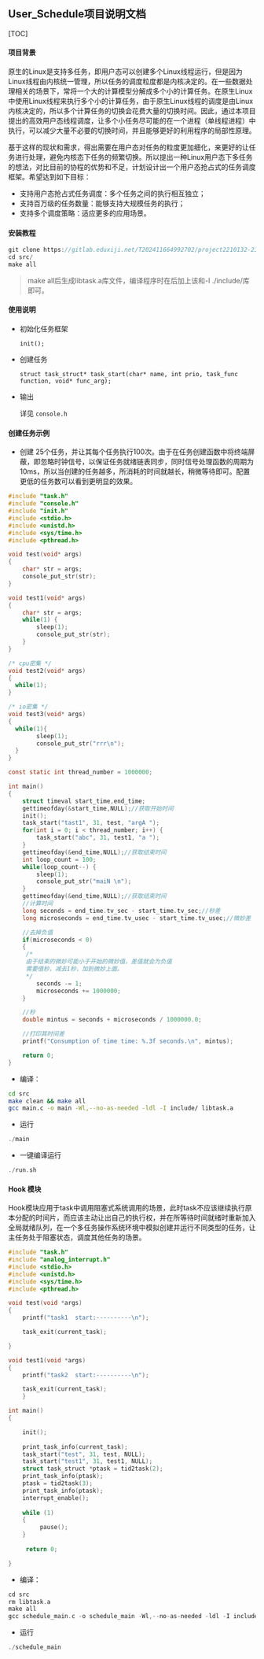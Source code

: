 ## User_Schedule项目说明文档
[TOC]
#### 项目背景

原生的Linux是支持多任务，即用户态可以创建多个Linux线程运行，但是因为Linux线程由内核统一管理，所以任务的调度粒度都是内核决定的。在一些数据处理相关的场景下，常将一个大的计算模型分解成多个小的计算任务。在原生Linux中使用Linux线程来执行多个小的计算任务，由于原生Linux线程的调度是由Linux内核决定的，所以多个计算任务的切换会花费大量的切换时间。因此，通过本项目提出的高效用户态线程调度，让多个小任务尽可能的在一个进程（单线程进程）中执行，可以减少大量不必要的切换时间，并且能够更好的利用程序的局部性原理。

基于这样的现状和需求，得出需要在用户态对任务的粒度更加细化，来更好的让任务进行处理，避免内核态下任务的频繁切换。所以提出一种Linux用户态下多任务的想法，对比目前的协程的优势和不足，计划设计出一个用户态抢占式的任务调度框架。希望达到如下目标：

- 支持用户态抢占式任务调度：多个任务之间的执行相互独立；
- 支持百万级的任务数量：能够支持大规模任务的执行；
- 支持多个调度策略：适应更多的应用场景。

#### 安装教程

```c
git clone https://gitlab.eduxiji.net/T202411664992702/project2210132-234653.git
cd src/
make all
```
>make all后生成libtask.a库文件，编译程序时在后加上该和-I ./include/库即可。

#### 使用说明

* 初始化任务框架

  `init();`

* 创建任务

  `struct task_struct* task_start(char* name, int prio, task_func function, void* func_arg);`

* 输出

   详见 `console.h`

#### 创建任务示例

 - 创建 25个任务，并让其每个任务执行100次。由于在任务创建函数中将终端屏蔽，即忽略时钟信号，以保证任务就绪链表同步，同时信号处理函数的周期为 10ms，所以当创建的任务越多，所消耗的时间就越长，稍微等待即可。配置更低的任务数可以看到更明显的效果。

```c
#include "task.h"
#include "console.h"
#include "init.h"
#include <stdio.h>
#include <unistd.h>
#include <sys/time.h>
#include <pthread.h>

void test(void* args)
{
    char* str = args;
    console_put_str(str);
}

void test1(void* args)
{
    char* str = args;
    while(1) {
        sleep(1);
        console_put_str(str);
    }
}

/* cpu密集 */
void test2(void* args)
{
  while(1);
}

/* io密集 */
void test3(void* args)
{
  while(1){
        sleep(1);
        console_put_str("rrr\n");
  }
}

const static int thread_number = 1000000; 

int main()
{
    struct timeval start_time,end_time;
    gettimeofday(&start_time,NULL);//获取开始时间
    init();
    task_start("tast1", 31, test, "argA ");
    for(int i = 0; i < thread_number; i++) {
        task_start("abc", 31, test1, "a ");
    }
    gettimeofday(&end_time,NULL);//获取结束时间
    int loop_count = 100;
    while(loop_count--) {
        sleep(1);
        console_put_str("maiN \n");
    }
    gettimeofday(&end_time,NULL);//获取结束时间
    //计算时间
    long seconds = end_time.tv_sec - start_time.tv_sec;//秒差
    long microseconds = end_time.tv_usec - start_time.tv_usec;//微妙差

    //去掉负值
    if(microseconds < 0)
    {
     /*
     由于结束的微妙可能小于开始的微妙值，差值就会为负值
     需要借秒，减去1秒，加到微妙上面。
     */
        seconds -= 1;
        microseconds += 1000000;
    }

    //秒
    double mintus = seconds + microseconds / 1000000.0;

    //打印其时间差
    printf("Consumption of time time: %.3f seconds.\n", mintus);

    return 0;
}
```

* 编译：
```bash
cd src
make clean && make all
gcc main.c -o main -Wl,--no-as-needed -ldl -I include/ libtask.a
```

* 运行
```c
./main
```

* 一键编译运行
```c
./run.sh
```

#### Hook 模块
Hook模块应用于task中调用阻塞式系统调用的场景，此时task不应该继续执行原本分配的时间片，而应该主动让出自己的执行权，并在所等待时间就绪时重新加入全局就绪队列，在一个多任务操作系统环境中模拟创建并运行不同类型的任务，让主任务处于阻塞状态，调度其他任务的场景。

```c
#include "task.h"
#include "analog_interrupt.h"
#include <stdio.h>
#include <unistd.h>
#include <sys/time.h>
#include <pthread.h>

void test(void *args)
{
    printf("task1  start:----------\n");

    task_exit(current_task);

}

void test1(void *args)
{
    printf("task2  start:----------\n");

    task_exit(current_task);
    }

int main()
{

    init();
    
    print_task_info(current_task);
    task_start("test", 31, test, NULL);
    task_start("test1", 31, test1, NULL);
    struct task_struct *ptask = tid2task(2);
    print_task_info(ptask);
    ptask = tid2task(3);
    print_task_info(ptask);
    interrupt_enable();
    
    while (1)
    {
         pause();
    }
    
     return 0;

}
```

* 编译：
```c
cd src
rm libtask.a
make all
gcc schedule_main.c -o schedule_main -Wl,--no-as-needed -ldl -I include/ libtask.a
```

* 运行
```c
./schedule_main
```
